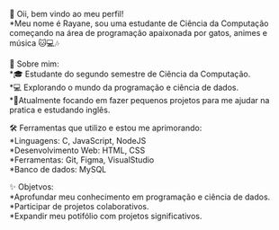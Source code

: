 👋 Oii, bem vindo ao meu perfil!  
*Meu nome é Rayane, sou uma estudante de Ciência da Computação começando na área de programação apaixonada por gatos, animes e música 🐱💻🎶

🌟 Sobre mim:  
*🎓 Estudante do segundo semestre de Ciência da Computação.  
*💻 Explorando o mundo da programação e ciência de dados.  
*🚀Atualmente focando em fazer pequenos projetos para me ajudar na pratica e estudando inglês.

🛠️ Ferramentas que utilizo e estou me aprimorando:  
*Linguagens: C, JavaScript, NodeJS  
*Desenvolvimento Web: HTML, CSS  
*Ferramentas: Git, Figma, VisualStudio  
*Banco de dados: MySQL  

✨ Objetvos:  
*Aprofundar meu conhecimento em programação e ciência de dados.  
*Participar de projetos colaborativos.  
*Expandir meu potifólio com projetos significativos.  
  

<!---
rayydevs/rayydevs is a ✨ special ✨ repository because its `README.md` (this file) appears on your GitHub profile.
You can click the Preview link to take a look at your changes.
--->
